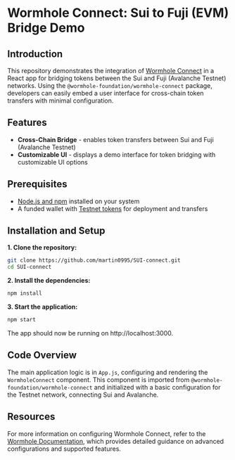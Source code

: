 # Wormhole Connect: Sui to Fuji (EVM) Bridge Demo

## Introduction

This repository demonstrates the integration of [Wormhole Connect](https://github.com/wormhole-foundation/wormhole-connect) in a React app for bridging tokens between the Sui and Fuji (Avalanche Testnet) networks. Using the `@wormhole-foundation/wormhole-connect` package, developers can easily embed a user interface for cross-chain token transfers with minimal configuration.

## Features

 - **Cross-Chain Bridge** - enables token transfers between Sui and Fuji (Avalanche Testnet)
 - **Customizable UI** - displays a demo interface for token bridging with customizable UI options

## Prerequisites

 - [Node.js and npm](https://docs.npmjs.com/downloading-and-installing-node-js-and-npm) installed on your system
 - A funded wallet with [Testnet tokens](https://faucets.chain.link/) for deployment and transfers

## Installation and Setup

**1. Clone the repository:**

```bash
git clone https://github.com/martin0995/SUI-connect.git
cd SUI-connect
```

**2. Install the dependencies:**

```bash
npm install
```

**3. Start the application:**

```bash
npm start
```

The app should now be running on http://localhost:3000.

## Code Overview

The main application logic is in `App.js`, configuring and rendering the `WormholeConnect` component. This component is imported from `@wormhole-foundation/wormhole-connect` and initialized with a basic configuration for the Testnet network, connecting Sui and Avalanche.

## Resources

For more information on configuring Wormhole Connect, refer to the [Wormhole Documentation](https://wormhole.com/docs/build/applications/connect/configuration/), which provides detailed guidance on advanced configurations and supported features.
